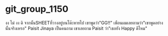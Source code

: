 ﻿# git_group_1150

งง ไม่ งง ดิ
จากนั้นSHEETที่วางอยู่บนโต๊ะหายไป เขาพูดว่า"GG!!" เพือนผมเลยถามว่า"เขาพูดอย่างนั้นจริงเหรอ" 
Paisit Jinaya เป็นคนถาม 
เขาเลยถาม Paisit ว่า"เธอยัง Happy ดีไหม"
